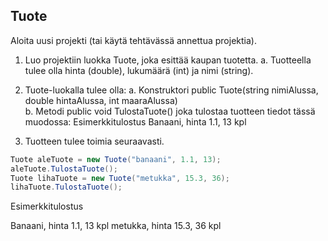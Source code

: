## Tuote

Aloita uusi projekti (tai käytä tehtävässä annettua projektia).

1. Luo projektiin luokka Tuote, joka esittää kaupan tuotetta.
	a. Tuotteella tulee olla hinta (double), lukumäärä (int) ja nimi (string).

2. Tuote-luokalla tulee olla:
	a. Konstruktori public Tuote(string nimiAlussa, double hintaAlussa, int maaraAlussa)   
	b. Metodi public void TulostaTuote() joka tulostaa tuotteen tiedot tässä muodossa:
		Esimerkkitulostus
			Banaani, hinta 1.1, 13 kpl


3. Tuotteen tulee toimia seuraavasti.
```c#
Tuote aleTuote = new Tuote("banaani", 1.1, 13); 
aleTuote.TulostaTuote();
Tuote lihaTuote = new Tuote("metukka", 15.3, 36); 
lihaTuote.TulostaTuote(); 

```

Esimerkkitulostus

Banaani, hinta 1.1, 13 kpl
metukka, hinta 15.3, 36 kpl

